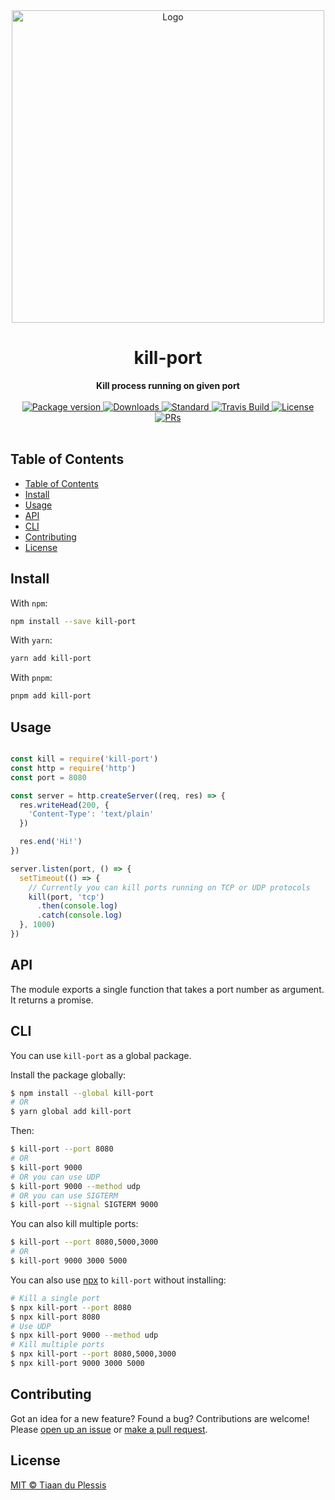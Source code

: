<div align="center">
  <img src="./logo.png" alt="Logo" width="500px">
</div>
<h1 align="center">kill-port</h1>
<div align="center">
  <strong>Kill process running on given port</strong>
</div>
<br>
<div align="center">
  <a href="https://npmjs.org/package/kill-port">
    <img src="https://img.shields.io/npm/v/kill-port.svg?style=flat-square" alt="Package version" />
  </a>
  <a href="https://npmjs.org/package/kill-port">
    <img src="https://img.shields.io/npm/dm/kill-port.svg?style=flat-square" alt="Downloads" />
  </a>
  <a href="https://github.com/feross/standard">
    <img src="https://img.shields.io/badge/code%20style-standard-brightgreen.svg?style=flat-square" alt="Standard" />
  </a>
  <a href="https://travis-ci.org/tiaanduplessis/kill-port">
    <img src="https://img.shields.io/travis/tiaanduplessis/kill-port.svg?style=flat-square" alt="Travis Build" />
  </a>
  <a href="https://github.com/tiaanduplessis/kill-port/blob/master/LICENSE">
    <img src="https://img.shields.io/npm/l/kill-port.svg?style=flat-square" alt="License" />
  </a>
  <a href="http://makeapullrequest.com">
    <img src="https://img.shields.io/badge/PRs-welcome-brightgreen.svg?style=flat-square" alt="PRs" />
  </a>
</div>
<br>


## Table of Contents
- [Table of Contents](#table-of-contents)
- [Install](#install)
- [Usage](#usage)
- [API](#api)
- [CLI](#cli)
- [Contributing](#contributing)
- [License](#license)

## Install


With `npm`:
```sh
npm install --save kill-port
```

With `yarn`:
```sh
yarn add kill-port
```

With `pnpm`:
```sh
pnpm add kill-port
```

## Usage

```js

const kill = require('kill-port')
const http = require('http')
const port = 8080

const server = http.createServer((req, res) => {
  res.writeHead(200, {
    'Content-Type': 'text/plain'
  })

  res.end('Hi!')
})

server.listen(port, () => {
  setTimeout(() => {
    // Currently you can kill ports running on TCP or UDP protocols
    kill(port, 'tcp')
      .then(console.log)
      .catch(console.log)
  }, 1000)
})

```

## API

The module exports a single function that takes a port number as argument. It returns a promise.

## CLI

You can use `kill-port` as a global package.

Install the package globally:

```sh
$ npm install --global kill-port
# OR
$ yarn global add kill-port
```

Then:

```sh
$ kill-port --port 8080
# OR
$ kill-port 9000
# OR you can use UDP
$ kill-port 9000 --method udp
# OR you can use SIGTERM
$ kill-port --signal SIGTERM 9000
```

You can also kill multiple ports:

```sh
$ kill-port --port 8080,5000,3000
# OR
$ kill-port 9000 3000 5000
```

You can also use [npx](https://nodejs.dev/learn/the-npx-nodejs-package-runner) to `kill-port` without installing:

```sh
# Kill a single port
$ npx kill-port --port 8080
$ npx kill-port 8080
# Use UDP
$ npx kill-port 9000 --method udp
# Kill multiple ports
$ npx kill-port --port 8080,5000,3000
$ npx kill-port 9000 3000 5000
```

## Contributing

Got an idea for a new feature? Found a bug? Contributions are welcome! Please [open up an issue](https://github.com/tiaanduplessis/feature-flip/issues) or [make a pull request](https://makeapullrequest.com/).

## License

[MIT © Tiaan du Plessis](./LICENSE)
